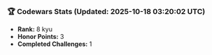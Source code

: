 ### 🏆 Codewars Stats (Updated: 2025-10-18 03:20:02 UTC)

- **Rank:** 8 kyu
- **Honor Points:** 3
- **Completed Challenges:** 1
